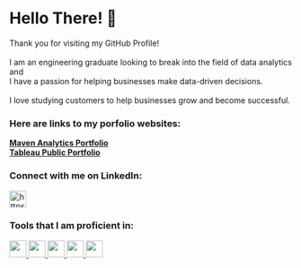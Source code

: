 <h1 align="left">Hello There! 👋</h1>
<p align="left"> Thank you for visiting my GitHub Profile! <br> <br>
                 I am an engineering graduate looking to break into the field of data analytics and <br>
                 I have a passion for helping businesses make data-driven decisions. <br> <br>
                 I love studying customers to help businesses grow and become successful.
</p>

<h3 alight="left">Here are links to my porfolio websites:</h3>
<p>
  <a href="https://www.mavenanalytics.io/profile/Chris-Barnett/87013525"><strong>Maven Analytics Portfolio</strong></a> <br>
  <a href="https://public.tableau.com/app/profile/chris.barnett3765/vizzes"><strong>Tableau Public Portfolio</strong></a>
</p>

<h3 align="left">Connect with me on LinkedIn:</h3>
<p align="left">
  <a href="https://www.linkedin.com/in/chris-b-79abbb125/" target="blank">
  <img align="center" src="https://raw.githubusercontent.com/rahuldkjain/github-profile-readme-generator/master/src/images/icons/Social/linked-in-alt.svg"
                      alt="https://www.linkedin.com/in/chris-b-79abbb125/" width="30" height="30" /> </a>
</p>

<h3 align="left">Tools that I am proficient in:</h3> 
<p>
  <a href="https://i.imgur.com/m5DOC4b.png" target="_blank" rel="noreferrer">
  <img src="https://i.imgur.com/m5DOC4b.png" width="30" height="30"> </a>
  
  <a href="https://imgur.com/qaBHcYQ.png" target="_blank" rel="noreferrer">
  <img src="https://i.imgur.com/qaBHcYQ.png" width="30" height="30"> </a>
  
  <a href="https://i.imgur.com/8JkVXxY.png" target="_blank" rel="noreferrer">
  <img src="https://i.imgur.com/8JkVXxY.png" width="30" height="30"> </a>
  
  <a href="https://i.imgur.com/LIaT2jO.png" target="_blank" rel="noreferrer">
  <img src="https://i.imgur.com/LIaT2jO.png" width="30" height="30"> </a>
  
  <a href="https://i.imgur.com/Y1QiQw4.png" target="_blank" rel="noreferrer">
  <img src="https://i.imgur.com/Y1QiQw4.png" width="30" height="30"> </a>
</p>
